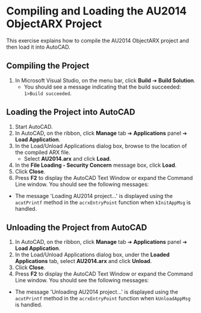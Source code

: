 # Compiling and Loading the AU2014 ObjectARX Project

This exercise explains how to compile the AU2014 ObjectARX project and then load it into AutoCAD.

## Compiling the Project
1. In Microsoft Visual Studio, on the menu bar, click **Build** ➔ **Build Solution**.
   - You should see a message indicating that the build succeeded: `1>Build succeeded`.

## Loading the Project into AutoCAD
1. Start AutoCAD.
2. In AutoCAD, on the ribbon, click **Manage** tab ➔ **Applications** panel ➔ **Load Application**.
3. In the Load/Unload Applications dialog box, browse to the location of the compiled ARX file.
   - Select **AU2014.arx** and click **Load**.
4. In the **File Loading - Security Concern** message box, click **Load**.
5. Click **Close**.
6. Press **F2** to display the AutoCAD Text Window or expand the Command Line window. You should see the following messages:

- The message 'Loading AU2014 project...' is displayed using the `acutPrintf` method in the `acrxEntryPoint` function when `kInitAppMsg` is handled.

## Unloading the Project from AutoCAD
1. In AutoCAD, on the ribbon, click **Manage** tab ➔ **Applications** panel ➔ **Load Application**.
2. In the Load/Unload Applications dialog box, under the **Loaded Applications** tab, select **AU2014.arx** and click **Unload**.
3. Click **Close**.
4. Press **F2** to display the AutoCAD Text Window or expand the Command Line window. You should see the following messages:

- The message 'Unloading AU2014 project...' is displayed using the `acutPrintf` method in the `acrxEntryPoint` function when `kUnloadAppMsg` is handled.